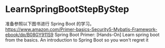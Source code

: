 # LearnSpringBootStepByStep

准备参照以下图书进行 Spring Boot 的学习。
https://www.amazon.com/Primer-basics-Security5-Mybatis-Framework-ebook/dp/B08GY911S9
Spring Boot Primer: [Hands-On] Learn spring boot from the basics. An introduction to Spring Boot so you won't regret it
